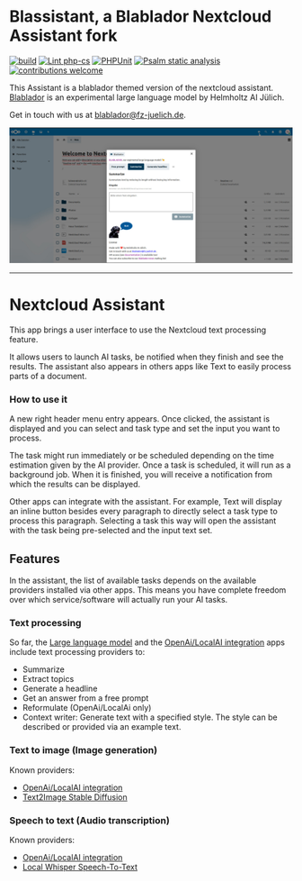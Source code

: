 # Blassistant, a Blablador Nextcloud Assistant fork
[![build](https://github.com/EUDAT-B2DROP/assistant/actions/workflows/build-fork.yml/badge.svg?branch=main)](https://github.com/EUDAT-B2DROP/assistant/actions/workflows/build-fork.yml)
[![Lint php-cs](https://github.com/EUDAT-B2DROP/assistant/actions/workflows/lint-php-cs.yml/badge.svg)](https://github.com/EUDAT-B2DROP/assistant/actions/workflows/lint-php-cs.yml)
[![PHPUnit](https://github.com/EUDAT-B2DROP/assistant/actions/workflows/phpunit.yml/badge.svg)](https://github.com/EUDAT-B2DROP/assistant/actions/workflows/phpunit.yml)
[![Psalm static analysis](https://github.com/EUDAT-B2DROP/assistant/actions/workflows/psalm.yml/badge.svg)](https://github.com/EUDAT-B2DROP/assistant/actions/workflows/psalm.yml)
[![contributions welcome](https://img.shields.io/badge/contributions-welcome-brightgreen.svg?style=flat)](https://github.com/EUDAT-B2DROP/assistant/issues)

This Assistant is a blablador themed version of the nextcloud assistant.
[Blablador](https://helmholtz-blablador.fz-juelich.de/) is an experimental large language model by Helmholtz AI Jülich.

Get in touch with us at [blablador@fz-juelich.de](mailto:blablador@fz-juelich.de.).

![screenshot](img/screenshot-fork1.jpg)

---

# Nextcloud Assistant

This app brings a user interface to use the Nextcloud text processing feature.

It allows users to launch AI tasks, be notified when they finish and see the results.
The assistant also appears in others apps like Text to easily process parts of a document.

### How to use it

A new right header menu entry appears. Once clicked, the assistant is displayed and you can select and task type and
set the input you want to process.

The task might run immediately or be scheduled depending on the time estimation given by the AI provider.
Once a task is scheduled, it will run as a background job. When it is finished, you will receive a notification
from which the results can be displayed.

Other apps can integrate with the assistant. For example, Text will display an inline button besides every paragraph
to directly select a task type to process this paragraph. Selecting a task this way will open the assistant with the task
being pre-selected and the input text set.

## Features

In the assistant, the list of available tasks depends on the available providers installed via other apps.
This means you have complete freedom over which service/software will actually run your AI tasks.

### Text processing

So far, the [Large language model](https://github.com/nextcloud/llm#readme)
and the [OpenAi/LocalAI integration](https://apps.nextcloud.com/apps/integration_openai) apps
include text processing providers to:
* Summarize
* Extract topics
* Generate a headline
* Get an answer from a free prompt
* Reformulate (OpenAi/LocalAi only)
* Context writer: Generate text with a specified style. The style can be described or provided via an example text.

### Text to image (Image generation)

Known providers:
* [OpenAi/LocalAI integration](https://apps.nextcloud.com/apps/integration_openai)
* [Text2Image Stable Diffusion](https://apps.nextcloud.com/apps/text2image_stablediffusion)

### Speech to text (Audio transcription)

Known providers:
* [OpenAi/LocalAI integration](https://apps.nextcloud.com/apps/integration_openai)
* [Local Whisper Speech-To-Text](https://apps.nextcloud.com/apps/stt_whisper)
